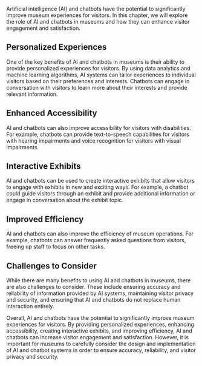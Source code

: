 
Artificial intelligence (AI) and chatbots have the potential to significantly improve museum experiences for visitors. In this chapter, we will explore the role of AI and chatbots in museums and how they can enhance visitor engagement and satisfaction.

Personalized Experiences
------------------------

One of the key benefits of AI and chatbots in museums is their ability to provide personalized experiences for visitors. By using data analytics and machine learning algorithms, AI systems can tailor experiences to individual visitors based on their preferences and interests. Chatbots can engage in conversation with visitors to learn more about their interests and provide relevant information.

Enhanced Accessibility
----------------------

AI and chatbots can also improve accessibility for visitors with disabilities. For example, chatbots can provide text-to-speech capabilities for visitors with hearing impairments and voice recognition for visitors with visual impairments.

Interactive Exhibits
--------------------

AI and chatbots can be used to create interactive exhibits that allow visitors to engage with exhibits in new and exciting ways. For example, a chatbot could guide visitors through an exhibit and provide additional information or engage in conversation about the exhibit topic.

Improved Efficiency
-------------------

AI and chatbots can also improve the efficiency of museum operations. For example, chatbots can answer frequently asked questions from visitors, freeing up staff to focus on other tasks.

Challenges to Consider
----------------------

While there are many benefits to using AI and chatbots in museums, there are also challenges to consider. These include ensuring accuracy and reliability of information provided by AI systems, maintaining visitor privacy and security, and ensuring that AI and chatbots do not replace human interaction entirely.

Overall, AI and chatbots have the potential to significantly improve museum experiences for visitors. By providing personalized experiences, enhancing accessibility, creating interactive exhibits, and improving efficiency, AI and chatbots can increase visitor engagement and satisfaction. However, it is important for museums to carefully consider the design and implementation of AI and chatbot systems in order to ensure accuracy, reliability, and visitor privacy and security.
